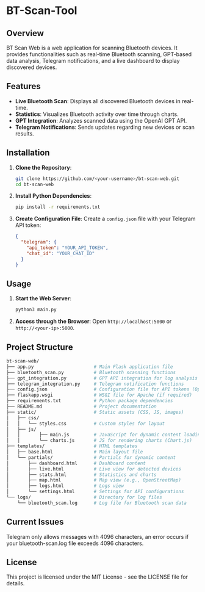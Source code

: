 # BT-Scan-Tool

## Overview
BT Scan Web is a web application for scanning Bluetooth devices. It provides functionalities such as real-time Bluetooth scanning, GPT-based data analysis, Telegram notifications, and a live dashboard to display discovered devices.

## Features
- **Live Bluetooth Scan**: Displays all discovered Bluetooth devices in real-time.
- **Statistics**: Visualizes Bluetooth activity over time through charts.
- **GPT Integration**: Analyzes scanned data using the OpenAI GPT API.
- **Telegram Notifications**: Sends updates regarding new devices or scan results.

## Installation
1. **Clone the Repository**:
    ```bash
    git clone https://github.com/<your-username>/bt-scan-web.git
    cd bt-scan-web
    ```

2. **Install Python Dependencies**:
    ```bash
    pip install -r requirements.txt
    ```

3. **Create Configuration File**:
    Create a `config.json` file with your Telegram API token:
    ```json
    {
      "telegram": {
        "api_token": "YOUR_API_TOKEN",
        "chat_id": "YOUR_CHAT_ID"
      }
    }
    ```

## Usage
1. **Start the Web Server**:
    ```bash
    python3 main.py
    ```

2. **Access through the Browser**:
   Open `http://localhost:5000` or `http://<your-ip>:5000`.

## Project Structure
```bash
bt-scan-web/
├── app.py                      # Main Flask application file
├── bluetooth_scan.py           # Bluetooth scanning functions
├── gpt_integration.py          # GPT API integration for log analysis
├── telegram_integration.py     # Telegram notification functions
├── config.json                 # Configuration file for API tokens (Optional)
├── flaskapp.wsgi               # WSGI file for Apache (if required)
├── requirements.txt            # Python package dependencies
├── README.md                   # Project documentation
├── static/                     # Static assets (CSS, JS, images)
│   ├── css/
│   │   └── styles.css          # Custom styles for layout
│   ├── js/
│   │       ├── main.js         # JavaScript for dynamic content loading
│   │       └── charts.js       # JS for rendering charts (Chart.js)
├── templates/                  # HTML templates
│   ├── base.html               # Main layout file
│   └── partials/               # Partials for dynamic content
│       ├── dashboard.html      # Dashboard content
│       ├── live.html           # Live view for detected devices
│       ├── stats.html          # Statistics and charts
│       ├── map.html            # Map view (e.g., OpenStreetMap)
│       ├── logs.html           # Logs view
│       └── settings.html       # Settings for API configurations
└── logs/                       # Directory for log files
    └── bluetooth_scan.log      # Log file for Bluetooth scan data
```
## Current Issues
Telegram only allows messages with 4096 characters, an error occurs if your bluetooth-scan.log file exceeds 4096 characters.

## License
This project is licensed under the MIT License - see the LICENSE file for details.
